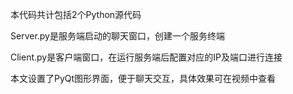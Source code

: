 本代码共计包括2个Python源代码

Server.py是服务端启动的聊天窗口，创建一个服务终端

Client.py是客户端窗口，在运行服务端后配置对应的IP及端口进行连接

本文设置了PyQt图形界面，便于聊天交互，具体效果可在视频中查看